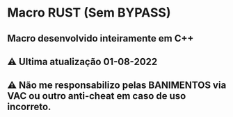 # Macro RUST (Sem BYPASS)
## Macro desenvolvido inteiramente em C++
## ⚠️ Ultima atualização 01-08-2022
## ⚠️ Não me responsabilizo pelas BANIMENTOS via VAC ou outro anti-cheat em caso de uso incorreto.
